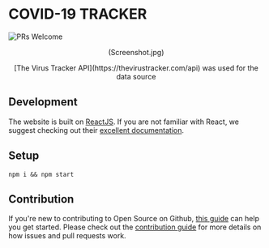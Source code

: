 # COVID-19 TRACKER
![PRs Welcome](https://img.shields.io/badge/PRs-welcome-brightgreen.svg?style=flat-square)
<p align="center">
    (Screenshot.jpg)
</p>

<p align="center">
  [The Virus Tracker API](https://thevirustracker.com/api) was used for the data source
</p>

## Development
The website is built on [ReactJS](https://reactjs.org/). If you are not familiar with React, we suggest checking out their [excellent documentation](https://reactjs.org/docs).

## Setup
```
npm i && npm start
```

## Contribution

If you're new to contributing to Open Source on Github, [this guide](https://guides.github.com/activities/contributing-to-open-source/) can help you get started. Please check out the [contribution guide](CONTRIBUTING.md) for more details on how issues and pull requests work.
